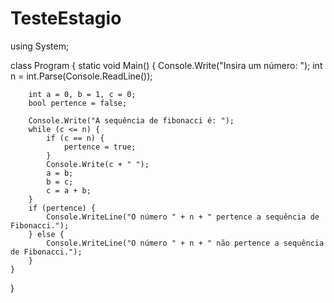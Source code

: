 # TesteEstagio
using System;

class Program {
    static void Main() {
        Console.Write("Insira um número: ");
        int n = int.Parse(Console.ReadLine());

        int a = 0, b = 1, c = 0;
        bool pertence = false;

        Console.Write("A sequência de fibonacci é: ");
        while (c <= n) {
            if (c == n) {
                pertence = true;
            }
            Console.Write(c + " ");
            a = b;
            b = c;
            c = a + b;
        }
        if (pertence) {
            Console.WriteLine("O número " + n + " pertence a sequência de Fibonacci.");
        } else {
            Console.WriteLine("O número " + n + " não pertence a sequência de Fibonacci.");
        }
    }
}
